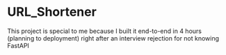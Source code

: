 # URL_Shortener
This project is special to me because I built it end-to-end in 4 hours (planning to deployment) right after an interview rejection for not knowing FastAPI
